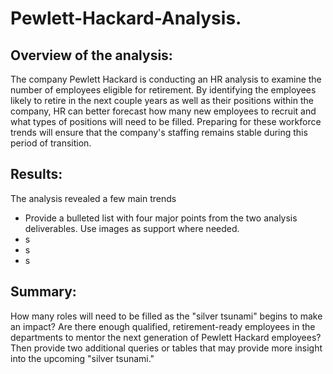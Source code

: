 # Pewlett-Hackard-Analysis.

## Overview of the analysis: 
The company Pewlett Hackard is conducting an HR analysis to examine the number of employees eligible for retirement. By identifying the employees likely to retire in the next couple years as well as their positions within the company, HR can better forecast how many new employees to recruit and what types of positions will need to be filled. Preparing for these workforce trends will ensure that the company's staffing remains stable during this period of transition.

## Results: 
The analysis revealed a few main trends
 - Provide a bulleted list with four major points from the two analysis deliverables. Use images as support where needed.
 - s
 - s
 - s

## Summary: 

How many roles will need to be filled as the "silver tsunami" begins to make an impact?
Are there enough qualified, retirement-ready employees in the departments to mentor the next generation of Pewlett Hackard employees?
Then provide two additional queries or tables that may provide more insight into the upcoming "silver tsunami."
